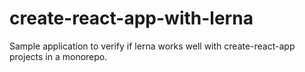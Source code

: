 # create-react-app-with-lerna
Sample application to verify if lerna works well with create-react-app projects in a monorepo.
